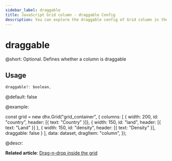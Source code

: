 ```yaml
---
sidebar_label: draggable
title: JavaScript Grid column - draggable Config 
description: You can explore the draggable config of Grid column in the documentation of the DHTMLX JavaScript UI library. Browse developer guides and API reference, try out code examples and live demos, and download a free 30-day evaluation version of DHTMLX Suite.
---
```


# draggable

@short: Optional. Defines whether a column is draggable

## Usage

~~~jsx
draggable?: boolean, 
~~~

@default: false

@example:

const grid = new dhx.Grid("grid_container", {
    columns: [
        { width: 200, id: "country", header: [{ text: "Country" }]},
        { width: 150, id: "land", header: [{ text: "Land" }] },
        { width: 150, id: "density", header: [{ text: "Density" }], draggable: false }
    ],
    data: dataset,
    dragItem: "column", 
});

@descr:

**Related article**: [Drag-n-drop inside the grid](grid/configuration.md#drag-n-drop-inside-the-grid)

